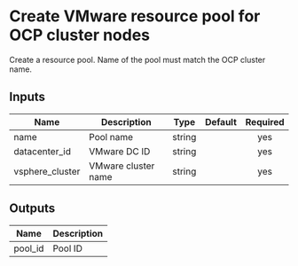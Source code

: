 <!---
Copyright IBM Corp. 2019, 2019
--->

# Create VMware resource pool for OCP cluster nodes

Create a resource pool. Name of the pool must match the OCP cluster name.

## Inputs

| Name | Description | Type | Default | Required |
|------|-------------|:----:|:-----:|:-----:|
| name | Pool name | string |  | yes |
| datacenter_id | VMware DC ID | string | | yes |
| vsphere_cluster | VMware cluster name | string | | yes |

## Outputs

| Name | Description |
|------|-------------|
| pool_id | Pool ID |
